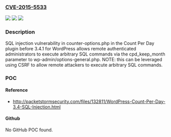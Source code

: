 ### [CVE-2015-5533](https://cve.mitre.org/cgi-bin/cvename.cgi?name=CVE-2015-5533)
![](https://img.shields.io/static/v1?label=Product&message=n%2Fa&color=blue)
![](https://img.shields.io/static/v1?label=Version&message=n%2Fa&color=blue)
![](https://img.shields.io/static/v1?label=Vulnerability&message=n%2Fa&color=brighgreen)

### Description

SQL injection vulnerability in counter-options.php in the Count Per Day plugin before 3.4.1 for WordPress allows remote authenticated administrators to execute arbitrary SQL commands via the cpd_keep_month parameter to wp-admin/options-general.php.  NOTE: this can be leveraged using CSRF to allow remote attackers to execute arbitrary SQL commands.

### POC

#### Reference
- http://packetstormsecurity.com/files/132811/WordPress-Count-Per-Day-3.4-SQL-Injection.html

#### Github
No GitHub POC found.

